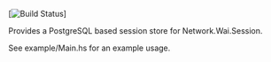 [![Build Status](https://travis-ci.org/hce/postgresql-session.svg?branch=master)]

Provides a PostgreSQL based session store for Network.Wai.Session.

See example/Main.hs for an example usage.
